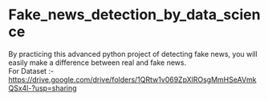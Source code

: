# Fake_news_detection_by_data_science
By practicing this advanced python project of detecting fake news, you will easily make a difference between real and fake news.  
For Dataset :- https://drive.google.com/drive/folders/1QRtw1v069ZpXlROsgMmHSeAVmkQSx4l-?usp=sharing 
